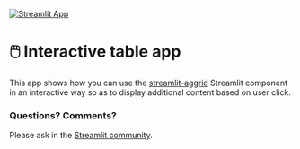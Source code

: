 [![Streamlit App](https://static.streamlit.io/badges/streamlit_badge_black_white.svg)](DEPLOYED_APP_URL)

# 🖱️ Interactive table app

This app shows how you can use the [streamlit-aggrid](https://github.com/PablocFonseca/streamlit-aggrid) Streamlit component in an interactive way so as to display additional content based on user click.

### Questions? Comments?

Please ask in the [Streamlit community](https://discuss.streamlit.io).